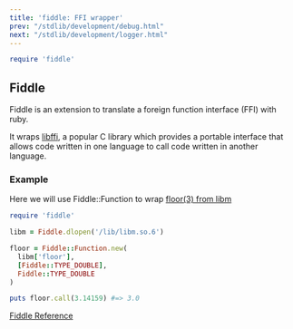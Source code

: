 ```yaml
---
title: 'fiddle: FFI wrapper'
prev: "/stdlib/development/debug.html"
next: "/stdlib/development/logger.html"
---
```



```ruby
require 'fiddle'
```

## Fiddle[](#fiddle)

Fiddle is an extension to translate a foreign function interface (FFI) with ruby.

It wraps <a href='http://sourceware.org/libffi/' class='remote' target='_blank'>libffi</a>, a popular C library which provides a portable interface that allows code written in one language to call code written in another language.

### Example[](#example)

Here we will use Fiddle::Function to wrap <a href='http://linux.die.net/man/3/floor' class='remote' target='_blank'>floor(3) from libm</a>


```ruby
require 'fiddle'

libm = Fiddle.dlopen('/lib/libm.so.6')

floor = Fiddle::Function.new(
  libm['floor'],
  [Fiddle::TYPE_DOUBLE],
  Fiddle::TYPE_DOUBLE
)

puts floor.call(3.14159) #=> 3.0
```

<a href='https://ruby-doc.org/stdlib-2.7.0/libdoc/fiddle/rdoc/Fiddle.html' class='ruby-doc remote' target='_blank'>Fiddle Reference</a>

